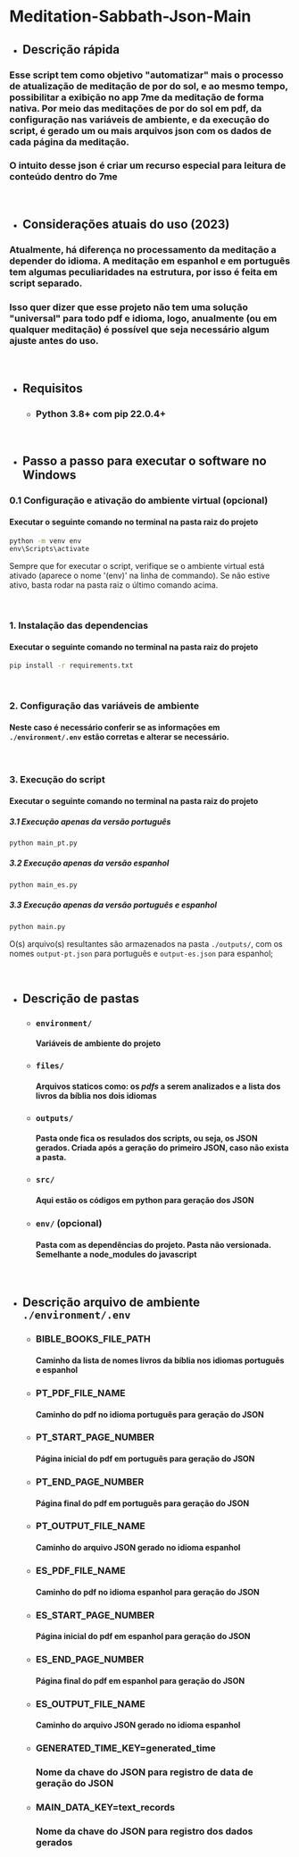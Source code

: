 # Meditation-Sabbath-Json-Main
- ## Descrição rápida
### Esse script tem como objetivo "automatizar" mais o processo de atualização de meditação de por do sol, e ao mesmo tempo, possibilitar a exibição no app 7me da meditação de forma nativa. Por meio das meditações de por do sol em pdf, da configuração nas variáveis de ambiente, e da execução do script, é gerado um ou mais arquivos json com os dados de cada página da meditação.
### O intuito desse json é criar um recurso especial para leitura de conteúdo dentro do 7me

&nbsp;
- ## Considerações atuais do uso (2023)

### Atualmente, há diferença no processamento da meditação a depender do idioma. A meditação em espanhol e em português tem algumas peculiaridades na estrutura, por isso é feita em script separado.
### Isso quer dizer que esse projeto não tem uma solução "universal" para todo pdf e idioma, logo, anualmente (ou em qualquer meditação) é possível que seja necessário algum ajuste antes do uso.


&nbsp;
- ## Requisitos
    - ### Python 3.8+ com pip 22.0.4+

&nbsp;
- ## Passo a passo para executar o software no Windows
### 0.1 Configuração e ativação do ambiente virtual (opcional)
#### Executar o seguinte comando no terminal na pasta raiz do projeto
```cmd
python -m venv env
env\Scripts\activate
```

Sempre que for executar o script, verifique se o ambiente virtual está ativado (aparece o nome '(env)' na linha de commando). Se não estive ativo, basta rodar na pasta raiz o último comando acima.

&nbsp;
### 1. Instalação das dependencias
#### Executar o seguinte comando no terminal na pasta raiz do projeto
```cmd
pip install -r requirements.txt
```

&nbsp;
### 2. Configuração das variáveis de ambiente
#### Neste caso é necessário conferir se as informações em `./environment/.env` estão corretas e alterar se necessário.

&nbsp;
### 3. Execução do script
#### Executar o seguinte comando no terminal na pasta raiz do projeto

##### 3.1 Execução apenas da versão português
```cmd
python main_pt.py
```

##### 3.2 Execução apenas da versão espanhol
```cmd
python main_es.py
```

##### 3.3 Execução apenas da versão português e espanhol
```cmd
python main.py
```

O(s) arquivo(s) resultantes são armazenados na pasta `./outputs/`, com os nomes `output-pt.json` para português e `output-es.json` para espanhol;

&nbsp;
- ## Descrição de pastas
    - ### `environment/`
        #### Variáveis de ambiente do projeto
    - ### `files/`
        #### Arquivos staticos como: os *pdfs* a serem analizados e a lista dos livros da bíblia nos dois idiomas
    - ### `outputs/`
        #### Pasta onde fica os resulados dos scripts, ou seja, os JSON gerados. Criada após a geração do primeiro JSON, caso não exista a pasta.
    - ### `src/`
        #### Aqui estão os códigos em python para geração dos JSON
    - ### `env/` (opcional)
        #### Pasta com as dependências do projeto. Pasta não versionada. Semelhante a node_modules do javascript

&nbsp;
- ## Descrição arquivo de ambiente `./environment/.env`
    - ### BIBLE_BOOKS_FILE_PATH
        #### Caminho da lista de nomes livros da bíblia nos idiomas português e espanhol

    - ### PT_PDF_FILE_NAME
        #### Caminho do pdf no idioma português para geração do JSON

    - ### PT_START_PAGE_NUMBER
        #### Página inicial do pdf em português para geração do JSON

    - ### PT_END_PAGE_NUMBER
        #### Página final do pdf em português para geração do JSON

    - ### PT_OUTPUT_FILE_NAME
        #### Caminho do arquivo JSON gerado no idioma espanhol

    - ### ES_PDF_FILE_NAME
        #### Caminho do pdf no idioma espanhol para geração do JSON

    - ### ES_START_PAGE_NUMBER
        #### Página inicial do pdf em espanhol para geração do JSON

    - ### ES_END_PAGE_NUMBER
        #### Página final do pdf em espanhol para geração do JSON

    - ### ES_OUTPUT_FILE_NAME
        #### Caminho do arquivo JSON gerado no idioma espanhol

    - ### GENERATED_TIME_KEY=generated_time
        ### Nome da chave do JSON para registro de data de geração do JSON
    - ### MAIN_DATA_KEY=text_records
        ### Nome da chave do JSON para registro dos dados gerados
